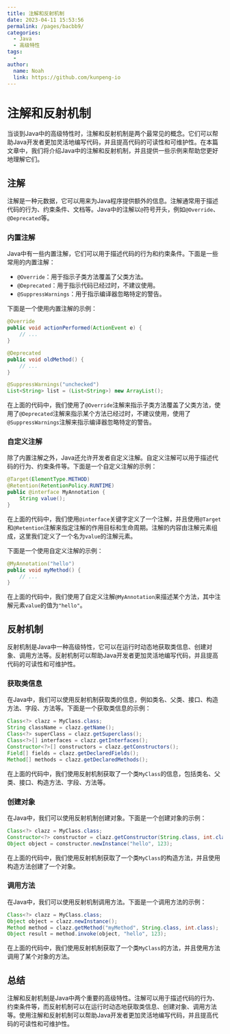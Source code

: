 ```yaml
---
title: 注解和反射机制
date: 2023-04-11 15:53:56
permalink: /pages/bacbb9/
categories:
  - Java
  - 高级特性
tags:
  - 
author: 
  name: Noah
  link: https://github.com/kunpeng-io
---
```

# 注解和反射机制

当谈到Java中的高级特性时，注解和反射机制是两个最常见的概念。它们可以帮助Java开发者更加灵活地编写代码，并且提高代码的可读性和可维护性。在本篇文章中，我们将介绍Java中的注解和反射机制，并且提供一些示例来帮助您更好地理解它们。

## 注解

注解是一种元数据，它可以用来为Java程序提供额外的信息。注解通常用于描述代码的行为、约束条件、文档等。Java中的注解以`@`符号开头，例如`@Override`、`@Deprecated`等。

### 内置注解

Java中有一些内置注解，它们可以用于描述代码的行为和约束条件。下面是一些常用的内置注解：

- `@Override`：用于指示子类方法覆盖了父类方法。
- `@Deprecated`：用于指示代码已经过时，不建议使用。
- `@SuppressWarnings`：用于指示编译器忽略特定的警告。

下面是一个使用内置注解的示例：

```java
@Override
public void actionPerformed(ActionEvent e) {
    // ...
}

@Deprecated
public void oldMethod() {
    // ...
}

@SuppressWarnings("unchecked")
List<String> list = (List<String>) new ArrayList();
```

在上面的代码中，我们使用了`@Override`注解来指示子类方法覆盖了父类方法，使用了`@Deprecated`注解来指示某个方法已经过时，不建议使用，使用了`@SuppressWarnings`注解来指示编译器忽略特定的警告。

### 自定义注解

除了内置注解之外，Java还允许开发者自定义注解。自定义注解可以用于描述代码的行为、约束条件等。下面是一个自定义注解的示例：

```java
@Target(ElementType.METHOD)
@Retention(RetentionPolicy.RUNTIME)
public @interface MyAnnotation {
    String value();
}
```

在上面的代码中，我们使用`@interface`关键字定义了一个注解，并且使用`@Target`和`@Retention`注解来指定注解的作用目标和生命周期。注解的内容由注解元素组成，这里我们定义了一个名为`value`的注解元素。

下面是一个使用自定义注解的示例：

```java
@MyAnnotation("hello")
public void myMethod() {
    // ...
}
```

在上面的代码中，我们使用了自定义注解`@MyAnnotation`来描述某个方法，其中注解元素`value`的值为`"hello"`。

## 反射机制

反射机制是Java中一种高级特性，它可以在运行时动态地获取类信息、创建对象、调用方法等。反射机制可以帮助Java开发者更加灵活地编写代码，并且提高代码的可读性和可维护性。

### 获取类信息

在Java中，我们可以使用反射机制获取类的信息，例如类名、父类、接口、构造方法、字段、方法等。下面是一个获取类信息的示例：

```java
Class<?> clazz = MyClass.class;
String className = clazz.getName();
Class<?> superClass = clazz.getSuperclass();
Class<?>[] interfaces = clazz.getInterfaces();
Constructor<?>[] constructors = clazz.getConstructors();
Field[] fields = clazz.getDeclaredFields();
Method[] methods = clazz.getDeclaredMethods();
```

在上面的代码中，我们使用反射机制获取了一个类`MyClass`的信息，包括类名、父类、接口、构造方法、字段、方法等。

### 创建对象

在Java中，我们可以使用反射机制创建对象。下面是一个创建对象的示例：

```java
Class<?> clazz = MyClass.class;
Constructor<?> constructor = clazz.getConstructor(String.class, int.class);
Object object = constructor.newInstance("hello", 123);
```

在上面的代码中，我们使用反射机制获取了一个类`MyClass`的构造方法，并且使用构造方法创建了一个对象。

### 调用方法

在Java中，我们可以使用反射机制调用方法。下面是一个调用方法的示例：

```java
Class<?> clazz = MyClass.class;
Object object = clazz.newInstance();
Method method = clazz.getMethod("myMethod", String.class, int.class);
Object result = method.invoke(object, "hello", 123);
```

在上面的代码中，我们使用反射机制获取了一个类`MyClass`的方法，并且使用方法调用了某个对象的方法。

## 总结

注解和反射机制是Java中两个重要的高级特性。注解可以用于描述代码的行为、约束条件等，而反射机制可以在运行时动态地获取类信息、创建对象、调用方法等。使用注解和反射机制可以帮助Java开发者更加灵活地编写代码，并且提高代码的可读性和可维护性。